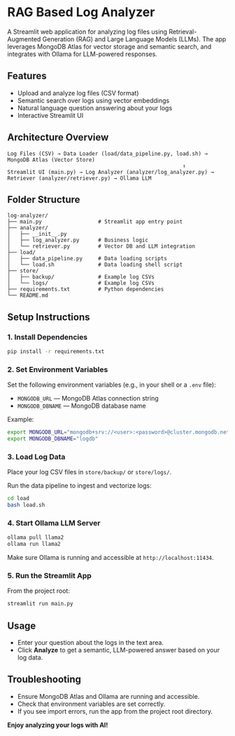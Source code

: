 
# RAG Based Log Analyzer

A Streamlit web application for analyzing log files using Retrieval-Augmented Generation (RAG) and Large Language Models (LLMs). The app leverages MongoDB Atlas for vector storage and semantic search, and integrates with Ollama for LLM-powered responses.

## Features
- Upload and analyze log files (CSV format)
- Semantic search over logs using vector embeddings
- Natural language question answering about your logs
- Interactive Streamlit UI

## Architecture Overview

```
Log Files (CSV) → Data Loader (load/data_pipeline.py, load.sh) → MongoDB Atlas (Vector Store)
                                                        ↑
Streamlit UI (main.py) → Log Analyzer (analyzer/log_analyzer.py) → Retriever (analyzer/retriever.py) → Ollama LLM
```

## Folder Structure

```
log-analyzer/
├── main.py                  # Streamlit app entry point
├── analyzer/
│   ├── __init__.py
│   ├── log_analyzer.py      # Business logic
│   └── retriever.py         # Vector DB and LLM integration
├── load/
│   ├── data_pipeline.py     # Data loading scripts
│   └── load.sh              # Data loading shell script
├── store/
│   ├── backup/              # Example log CSVs
│   └── logs/                # Example log CSVs
├── requirements.txt         # Python dependencies
└── README.md
```

## Setup Instructions

### 1. Install Dependencies

```bash
pip install -r requirements.txt
```

### 2. Set Environment Variables

Set the following environment variables (e.g., in your shell or a `.env` file):

- `MONGODB_URL` — MongoDB Atlas connection string
- `MONGODB_DBNAME` — MongoDB database name

Example:
```bash
export MONGODB_URL="mongodb+srv://<user>:<password>@cluster.mongodb.net"
export MONGODB_DBNAME="logdb"
```

### 3. Load Log Data

Place your log CSV files in `store/backup/` or `store/logs/`.

Run the data pipeline to ingest and vectorize logs:

```bash
cd load
bash load.sh
```

### 4. Start Ollama LLM Server

```bash
ollama pull llama2
ollama run llama2
```

Make sure Ollama is running and accessible at `http://localhost:11434`.

### 5. Run the Streamlit App

From the project root:

```bash
streamlit run main.py
```

## Usage
- Enter your question about the logs in the text area.
- Click **Analyze** to get a semantic, LLM-powered answer based on your log data.

## Troubleshooting
- Ensure MongoDB Atlas and Ollama are running and accessible.
- Check that environment variables are set correctly.
- If you see import errors, run the app from the project root directory.

**Enjoy analyzing your logs with AI!**
